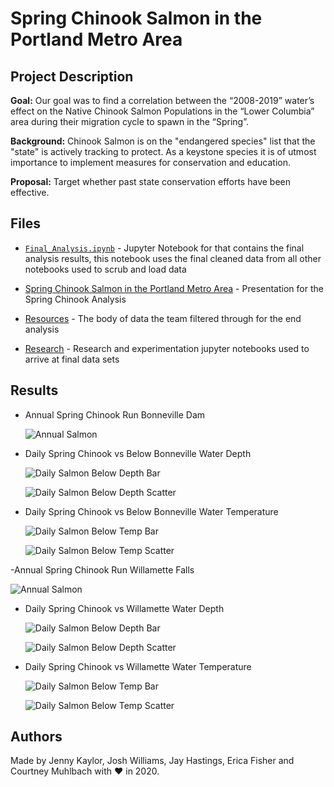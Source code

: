 # Spring Chinook Salmon in the Portland Metro Area

## Project Description

**Goal:** Our goal was to find a correlation between the “2008-2019” water’s effect on the Native Chinook Salmon Populations in the “Lower Columbia” area during their migration cycle to spawn in the “Spring”.

**Background:** Chinook Salmon is on the "endangered species" list that the "state" is actively tracking to protect.
As a keystone species it is of utmost importance to implement measures for conservation and education.

**Proposal:** Target whether past state conservation efforts have been effective.

## Files

- [`Final_Analysis.ipynb`](Final_Analysis.ipynb) - Jupyter Notebook for that contains the final analysis results, this notebook uses the final cleaned data from all other notebooks used to scrub and load data

- [Spring Chinook Salmon in the Portland Metro Area](Spring%20Chinook%20Salmon%20in%20the%20Portland%20Metro%20Area.pptx) - Presentation for the Spring Chinook Analysis

- [Resources](Resources/) - The body of data the team filtered through for the end analysis

- [Research](Research/) - Research and experimentation jupyter notebooks used to arrive at final data sets

## Results

- Annual Spring Chinook Run Bonneville Dam

  ![Annual Salmon](Annual_Images/bonn_annual_salmon.png)

- Daily Spring Chinook vs Below Bonneville Water Depth

  ![Daily Salmon Below Depth Bar](Daily_Images/bonn_below_daily_bar_gage.png)

  ![Daily Salmon Below Depth Scatter](Daily_Images/bonn_below_daily_scatter_gage.png)

- Daily Spring Chinook vs Below Bonneville Water Temperature

  ![Daily Salmon Below Temp Bar](Daily_Images/bonn_below_daily_bar_temp.png)

  ![Daily Salmon Below Temp Scatter](Daily_Images/bonn_below_daily_scatter_temp.png)

-Annual Spring Chinook Run Willamette Falls

![Annual Salmon](Annual_Images/will_annual_line_time.png)

- Daily Spring Chinook vs Willamette Water Depth

  ![Daily Salmon Below Depth Bar](Daily_Images/will_daily_bar_gage.png)

  ![Daily Salmon Below Depth Scatter](Daily_Images/will_daily_scatter_gage.png)

- Daily Spring Chinook vs Willamette Water Temperature

  ![Daily Salmon Below Temp Bar](Daily_Images/will_daily_bar_temp.png)

  ![Daily Salmon Below Temp Scatter](Daily_Images/will_daily_scatter_temp.png)

## Authors

Made by Jenny Kaylor, Josh Williams, Jay Hastings, Erica Fisher and Courtney Muhlbach
with :heart: in 2020.
